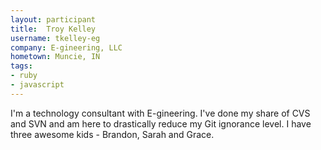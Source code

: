 ```yaml
---
layout: participant
title:  Troy Kelley
username: tkelley-eg
company: E-gineering, LLC
hometown: Muncie, IN
tags:
- ruby
- javascript
---
```


<!-- Tell us a little about yourself. -->

I'm a technology consultant with E-gineering.  I've done my share of CVS and SVN and am here to drastically reduce my Git ignorance level.  I have three awesome kids - Brandon, Sarah and Grace.

<!-- Tell us something interesting. -->




